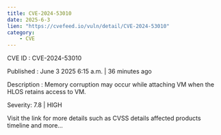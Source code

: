 ```yaml
---
title: CVE-2024-53010
date: 2025-6-3
lien: "https://cvefeed.io/vuln/detail/CVE-2024-53010"
category:
    - CVE
---
```


CVE ID : CVE-2024-53010

Published :  June 3
2025
6:15 a.m. | 36 minutes ago

Description : Memory corruption may occur while attaching VM when the HLOS retains access to VM.

Severity: 7.8 | HIGH

Visit the link for more details
such as CVSS details
affected products
timeline
and more...
